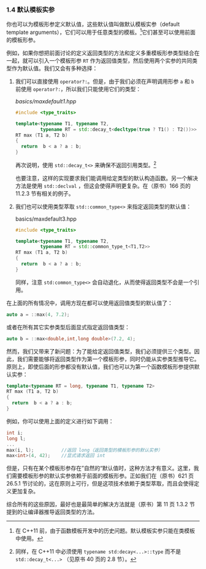 ### 1.4    默认模板实参

你也可以为模板形参定义默认值，这些默认值叫做默认模板实参（default template arguments），它们可以用于任意类型的模板。[^9]它们甚至可以使用前面的模板形参。

[^9]:在 C++11 前，由于函数模板开发中的历史问题。默认模板实参只能在类模板中使用。

例如，如果你想把前面讨论的定义返回类型的方法和定义多重模板形参类型结合在一起，就可以引入一个模板形参 `RT` 作为返回值类型，然后使用两个实参的共同类型作为默认值。我们又会有多种选择：

1. 我们可以直接使用 `operator?:`。但是，由于我们必须在声明调用形参 `a` 和 `b` 前使用 `operator?:`，所以我们只能使用它们的类型：

   *basics/maxdefault1.hpp*

   ```c++
   #include <type_traits>
   
   template<typename T1, typename T2,
            typename RT = std::decay_t<decltype(true ? T1() : T2())>>
   RT max (T1 a, T2 b)
   {
     return  b < a ? a : b;
   }
   ```

   再次说明，使用 `std::decay_t<>` 来确保不返回引用类型。[^10]

   [^10]:同样，在 C++11 中必须使用 `typename std:decay<...>::type` 而不是 `std::decay_t<...>` （见原书 40 页的 2.8 节）。

   也要注意，这样的实现要求我们能调用给定类型的默认构造函数。另一个解决方法是使用 `std::declval` ，但这会使得声明更复杂。在（原书）166 页的 11.2.3 节有相关的例子。

2. 我们也可以使用类型萃取 `std::common_type<>` 来指定返回类型的默认值：

   basics/maxdefault3.hpp

   ```c++
   #include <type_traits>
   
   template<typename T1, typename T2,
            typename RT = std::common_type_t<T1,T2>>
   RT max (T1 a, T2 b)
   {
     return  b < a ? a : b;
   }
   ```

   同样，注意 `std:common_type<>` 会自动退化，从而使得返回类型不会是一个引用。

在上面的所有情况中，调用方现在都可以使用返回值类型的默认值了：

```c++
auto a = ::max(4, 7.2);
```

或者在所有其它实参类型后面显式指定返回值类型：

```c++
auto b = ::max<double,int,long double>(7.2, 4);
```

然而，我们又带来了新问题：为了能给定返回值类型，我们必须提供三个类型。因此，我们需要能够将返回类型作为第一个模板形参，同时仍能从实参类型推导它。原则上，即使后面的形参都没有默认值，我们也可以为第一个函数模板形参提供默认实参：

```c++
template<typename RT = long, typename T1, typename T2>
RT max (T1 a, T2 b)
{
  return  b < a ? a : b;
}
```

例如，你可以使用上面的定义进行如下调用：

```c++
int i;
long l;
...
max(i, l);			//返回 long（返回类型的模板形参的默认实参）
max<int>(4, 42);	//显式请求返回 int
```

但是，只有在某个模板形参存在”自然的“默认值时，这种方法才有意义。这里，我们需要模板形参的默认实参依赖于前面的模板形参。正如我们在（原书）621 页 26.5.1 节讨论的，这在原则上可行，但是这项技术依赖于类型萃取，而且会使得定义更加复杂。

综合所有的这些原因，最好也是最简单的解决方法就是（原书）第 11 页 1.3.2 节提到的让编译器推导返回类型的方法。


